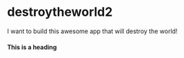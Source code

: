 # destroytheworld2
I want to build this awesome app that will destroy the world!

#### This is a heading
